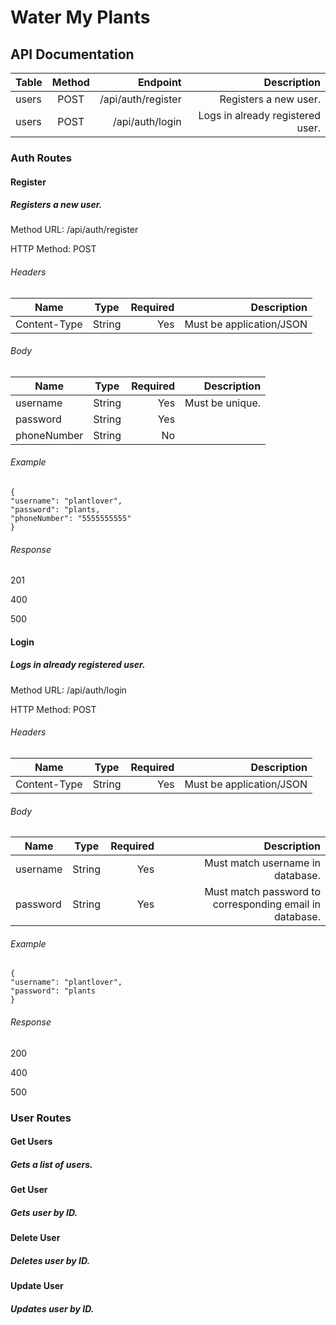 # Water My Plants

## API Documentation

| Table | Method |           Endpoint |                      Description |
| ----- | :----: | -----------------: | -------------------------------: |
| users |  POST  | /api/auth/register |            Registers a new user. |
| users |  POST  |    /api/auth/login | Logs in already registered user. |

### Auth Routes

#### Register

##### Registers a new user.

Method URL: /api/auth/register

HTTP Method: POST

###### Headers

| Name         |  Type  | Required |              Description |
| ------------ | :----: | -------: | -----------------------: |
| Content-Type | String |      Yes | Must be application/JSON |

###### Body

| Name        |  Type  | Required |     Description |
| ----------- | :----: | -------: | --------------: |
| username    | String |      Yes | Must be unique. |
| password    | String |      Yes |                 |
| phoneNumber | String |       No |                 |

###### Example

```
{
"username": "plantlover",
"password": "plants,
"phoneNumber": "5555555555"
}
```

###### Response

201

400

500

#### Login

##### Logs in already registered user.

Method URL: /api/auth/login

HTTP Method: POST

###### Headers

| Name         |  Type  | Required |              Description |
| ------------ | :----: | -------: | -----------------------: |
| Content-Type | String |      Yes | Must be application/JSON |

###### Body

| Name     |  Type  | Required |                                             Description |
| -------- | :----: | -------: | ------------------------------------------------------: |
| username | String |      Yes |                        Must match username in database. |
| password | String |      Yes | Must match password to corresponding email in database. |

###### Example

```
{
"username": "plantlover",
"password": "plants
}
```

###### Response

200

400

500

### User Routes

#### Get Users

##### Gets a list of users.

#### Get User

##### Gets user by ID.

#### Delete User

##### Deletes user by ID.

#### Update User

##### Updates user by ID.
